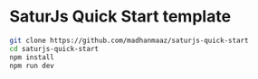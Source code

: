 # SaturJs Quick Start template

```bash
git clone https://github.com/madhanmaaz/saturjs-quick-start
cd saturjs-quick-start
npm install
npm run dev
```

